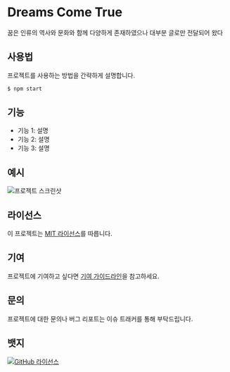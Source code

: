 # Dreams Come True

꿈은 인류의 역사와 문화와 함께 다양하게 존재하였으나 대부분 글로만 전달되어 왔다

## 사용법

프로젝트를 사용하는 방법을 간략하게 설명합니다.

```bash
$ npm start
```

## 기능

- 기능 1: 설명
- 기능 2: 설명
- 기능 3: 설명

## 예시

![프로젝트 스크린샷](스크린샷_이미지_링크)

## 라이선스

이 프로젝트는 [MIT 라이선스](LICENSE)를 따릅니다.

## 기여

프로젝트에 기여하고 싶다면 [기여 가이드라인](CONTRIBUTING.md)을 참고하세요.

## 문의

프로젝트에 대한 문의나 버그 리포트는 이슈 트래커를 통해 부탁드립니다.

## 뱃지

[![GitHub 라이선스](https://img.shields.io/github/license/사용자명/프로젝트명)](LICENSE)
